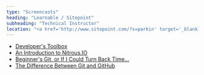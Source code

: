 ```yaml
---
type: "Screencasts"
heading: "Learnable / Sitepoint"
subheading: "Technical Instructor"
location: "<a href='http://www.sitepoint.com/?s=parkin' target='_blank'>Learnable.com</a>"
---
```


 - [Developer's Toolbox](https://learnable.com/courses/developer-s-toolbox-2868#contents)
 - [An Introduction to Nitrous.IO](http://www.sitepoint.com/video-introduction-nitrous-io/)
 - [Beginner's Git, or If I Could Turn Back Time...](http://www.sitepoint.com/learnable-screencast-intro-to-git/)
 - [The Difference Between Git and GitHub](http://www.sitepoint.com/screencast-difference-git-github/)
 